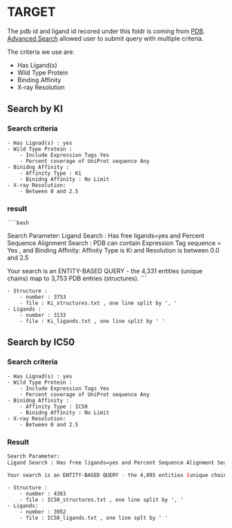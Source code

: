 # TARGET

The pdb id and ligand id recored under this foldr is coming from [PDB](http://www.rcsb.org/).
[Advanced Search](http://www.rcsb.org/pdb/search/advSearch.do?search=new) allowed user to submit query with multiple criteria.

The criteria we use are:
- Has Ligand(s)
- Wild Type Protein
- Binding Affinity
- X-ray Resolution



##  Search by KI
### Search criteria
    - Has Lignad(s) : yes
    - Wild Type Protein :
        - Include Expression Tags Yes
        - Percent coverage of UniProt sequence Any
    - Binidng Affinity :
        - Affinity Type : Ki
        - Binidng Affinity : No Limit
    - X-ray Resolution:
        - Between 0 and 2.5

### result


    ```bash
Search Parameter:
Ligand Search : Has free ligands=yes and Percent Sequence Alignment Search : PDB can contain Expression Tag sequence = Yes , and Binding Affinity: Affinity Type is Ki and Resolution is between 0.0 and 2.5

Your search is an ENTITY-BASED QUERY - the 4,331 entities (unique chains) map to 3,753 PDB entries (structures).
    ```


    - Structure :
        - number : 3753
        - file : Ki_structures.txt , one line split by ', '
    - Ligands :
        - number : 3133
        - file : Ki_ligands.txt , one line split by ' '


## Search by IC50
### Search criteria
    - Has Lignad(s) : yes
    - Wild Type Protein :
        - Include Expression Tags Yes
        - Percent coverage of UniProt sequence Any
    - Binidng Affinity :
        - Affinity Type : IC50
        - Binidng Affinity : No Limit
    - X-ray Resolution:
        - Between 0 and 2.5

### Result

```bash
Search Parameter:
Ligand Search : Has free ligands=yes and Percent Sequence Alignment Search : PDB can contain Expression Tag sequence = Yes , and Binding Affinity: Affinity Type is IC50 and Resolution is between 0.0 and 2.5

Your search is an ENTITY-BASED QUERY - the 4,895 entities (unique chains) map to 4,363 PDB entries (structures).
```
    - Structure :
        - number : 4363
        - file : IC50_structures.txt , one line split by ', '
    - Ligands:
        - number : 3952
        - file : IC50_ligands.txt , one line splt by ' '




